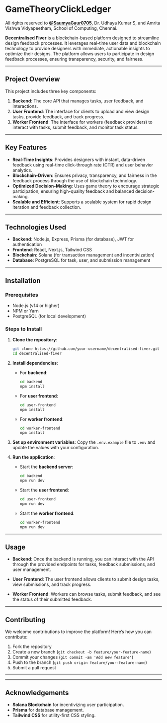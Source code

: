 # GameTheoryClickLedger
All rights reserved to **[@SaumyaGaur0705](https://github.com/SaumyaGaur0705)**, Dr. Udhaya Kumar S, and Amrita Vishwa Vidyapeetham, School of Computing, Chennai.

**Decentralised Fiver** is a blockchain-based platform designed to streamline design feedback processes. It leverages real-time user data and blockchain technology to provide designers with immediate, actionable insights to optimize their designs. The platform allows users to participate in design feedback processes, ensuring transparency, security, and fairness.

---

## Project Overview

This project includes three key components:

1. **Backend**: The core API that manages tasks, user feedback, and interactions.
2. **User Frontend**: The interface for clients to upload and view design tasks, provide feedback, and track progress.
3. **Worker Frontend**: The interface for workers (feedback providers) to interact with tasks, submit feedback, and monitor task status.

---

## Key Features

- **Real-Time Insights**: Provides designers with instant, data-driven feedback using real-time click-through rate (CTR) and user behavior analytics.
- **Blockchain-Driven**: Ensures privacy, transparency, and fairness in the feedback process through the use of blockchain technology.
- **Optimized Decision-Making**: Uses game theory to encourage strategic participation, ensuring high-quality feedback and balanced decision-making.
- **Scalable and Efficient**: Supports a scalable system for rapid design iteration and feedback collection.

---

## Technologies Used

- **Backend**: Node.js, Express, Prisma (for database), JWT for authentication
- **Frontend**: React, Next.js, Tailwind CSS
- **Blockchain**: Solana (for transaction management and incentivization)
- **Database**: PostgreSQL for task, user, and submission management

---

## Installation

### Prerequisites

- Node.js (v14 or higher)
- NPM or Yarn
- PostgreSQL (for local development)

### Steps to Install

1. **Clone the repository**:
   ```bash
   git clone https://github.com/your-username/decentralised-fiver.git
   cd decentralised-fiver
   ```

2. **Install dependencies**:
   - For **backend**:
     ```bash
     cd backend
     npm install
     ```

   - For **user frontend**:
     ```bash
     cd user-frontend
     npm install
     ```

   - For **worker frontend**:
     ```bash
     cd worker-frontend
     npm install
     ```

3. **Set up environment variables**:
   Copy the `.env.example` file to `.env` and update the values with your configuration.

4. **Run the application**:
   - Start the **backend server**:
     ```bash
     cd backend
     npm run dev
     ```

   - Start the **user frontend**:
     ```bash
     cd user-frontend
     npm run dev
     ```

   - Start the **worker frontend**:
     ```bash
     cd worker-frontend
     npm run dev
     ```

---

## Usage

- **Backend**: Once the backend is running, you can interact with the API through the provided endpoints for tasks, feedback submissions, and user management.
  
- **User Frontend**: The user frontend allows clients to submit design tasks, view submissions, and track progress.
  
- **Worker Frontend**: Workers can browse tasks, submit feedback, and see the status of their submitted feedback.

---

## Contributing

We welcome contributions to improve the platform! Here’s how you can contribute:

1. Fork the repository
2. Create a new branch (`git checkout -b feature/your-feature-name`)
3. Commit your changes (`git commit -am 'Add new feature'`)
4. Push to the branch (`git push origin feature/your-feature-name`)
5. Submit a pull request

---


---

## Acknowledgements

- **Solana Blockchain** for incentivizing user participation.
- **Prisma** for database management.
- **Tailwind CSS** for utility-first CSS styling.
  
